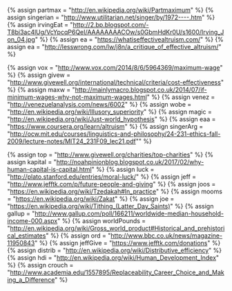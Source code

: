 {%	assign partmax		= "http://en.wikipedia.org/wiki/Partmaximum"				%}
{%	assign singerian	= "http://www.utilitarian.net/singer/by/1972----.htm"		%}
{%	assign irvingEat	= "http://2.bp.blogspot.com/-T8bi3ac4lUg/VcYpcqP6QeI/AAAAAAAACOw/s0GbmHdKr0U/s1600/Irving_Jon_04.jpg"		%}
{%	assign ea			= "https://whatiseffectivealtruism.com/"	%}
{%	assign ea			= "http://lesswrong.com/lw/j8n/a_critique_of_effective_altruism/"		%}

{%	assign vox			= "http://www.vox.com/2014/8/6/5964369/maximum-wage"	%}
{%	assign givew		= "http://www.givewell.org/international/technical/criteria/cost-effectiveness"	%}
{%	assign maxw			= "http://mainlymacro.blogspot.co.uk/2014/07/if-minimum-wages-why-not-maximum-wages.html"	%}
{%	assign venez		= "http://venezuelanalysis.com/news/6002"	%}
{%	assign wobe			= "http://en.wikipedia.org/wiki/Illusory_superiority"	%}
{%	assign magic		= "http://en.wikipedia.org/wiki/Just-world_hypothesis"	%}
{%	assign eaa			= "https://www.coursera.org/learn/altruism"	%}
{%	assign singerArg	= "http://ocw.mit.edu/courses/linguistics-and-philosophy/24-231-ethics-fall-2009/lecture-notes/MIT24_231F09_lec21.pdf""	%}

{%	assign top			= "http://www.givewell.org/charities/top-charities"	%}
{%	assign kapital		= "http://noahpinionblog.blogspot.co.uk/2017/02/why-human-capital-is-capital.html"	%}
{%	assign luck			= "http://plato.stanford.edu/entries/moral-luck/"	%}
{%	assign jeff			= "http://www.jefftk.com/p/future-people-and-giving"	%}
{%	assign joos			= "https://en.wikipedia.org/wiki/Tzedakah#In_practice"	%}
{%	assign mooms		= "https://en.wikipedia.org/wiki/Zakat"	%}
{%	assign joe			= "https://en.wikipedia.org/wiki/Tithing_(Latter_Day_Saints)"	%}
{%	assign gallup		= "http://www.gallup.com/poll/166211/worldwide-median-household-income-000.aspx"	%}
{%	assign worldPounds	= "http://en.wikipedia.org/wiki/Gross_world_product#Historical_and_prehistorical_estimates"	%}
{%	assign ord			= "http://www.bbc.co.uk/news/magazine-11950843"			%}
{%	assign jeffGive		= "https://www.jefftk.com/donations"			%}
{%	assign distrib 		= "http://en.wikipedia.org/wiki/Distributive_efficiency"				%}
{%	assign hdi 			= "http://en.wikipedia.org/wiki/Human_Development_Index"				%}
{%	assign crouch 		= "http://www.academia.edu/1557895/Replaceability_Career_Choice_and_Making_a_Difference"			%}